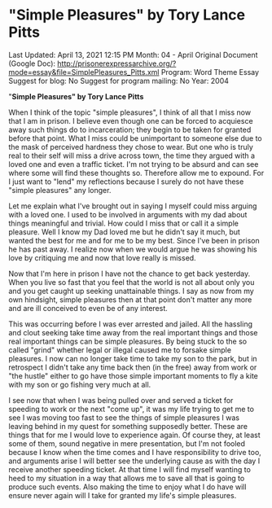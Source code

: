# "Simple Pleasures" by Tory Lance Pitts

Last Updated: April 13, 2021 12:15 PM
Month: 04 - April
Original Document (Google Doc): http://prisonerexpressarchive.org/?mode=essay&file=SimplePleasures_Pitts.xml
Program: Word Theme Essay
Suggest for blog: No
Suggest for program mailing: No
Year: 2004

"**Simple Pleasures" by Tory Lance Pitts**

When I think of the topic "simple pleasures", I think of all that I miss now that I am in prison. I believe even though one can be forced to acquiesce away such things do to incarceration; they begin to be taken for granted before that point. What I miss could be unimportant to someone else due to the mask of perceived hardness they chose to wear. But one who is truly real to their self will miss a drive across town, the time they argued with a loved one and even a traffic ticket. I'm not trying to be absurd and can see where some will find these thoughts so. Therefore allow me to expound. For I just want to "lend" my reflections because I surely do not have these "simple pleasures" any longer.

Let me explain what I've brought out in saying I myself could miss arguing with a loved one. I used to be involved in arguments with my dad about things meaningful and trivial. How could I miss that or call it a simple pleasure. Well I know my Dad loved me but he didn't say it much, but wanted the best for me and for me to be my best. Since I've been in prison he has past away. I realize now when we would argue he was showing his love by critiquing me and now that love really is missed.

Now that I'm here in prison I have not the chance to get back yesterday. When you live so fast that you feel that the world is not all about only you and you get caught up seeking unattainable things. I say as now from my own hindsight, simple pleasures then at that point don't matter any more and are ill conceived to even be of any interest.

This was occurring before I was ever arrested and jailed. All the hassling and clout seeking take time away from the real important things and those real important things can be simple pleasures. By being stuck to the so called "grind" whether legal or illegal caused me to forsake simple pleasures. I now can no longer take time to take my son to the park, but in retrospect I didn't take any time back then (in the free) away from work or "the hustle" either to go have those simple important moments to fly a kite with my son or go fishing very much at all.

I see now that when I was being pulled over and served a ticket for speeding to work or the next "come up", it was my life trying to get me to see I was moving too fast to see the things of simple pleasures I was leaving behind in my quest for something supposedly better. These are things that for me I would love to experience again. Of course they, at least some of them, sound negative in mere presentation, but I'm not fooled because I know when the time comes and I have responsibility to drive too, and arguments arise I will better see the underlying cause as with the day I receive another speeding ticket. At that time I will find myself wanting to heed to my situation in a way that allows me to save all that is going to produce such events. Also making the time to enjoy what I do have will ensure never again will I take for granted my life's simple pleasures.